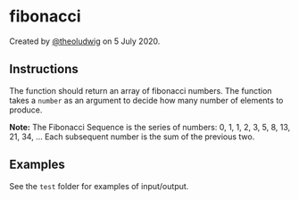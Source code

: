 # fibonacci

Created by [@theoludwig](https://github.com/theoludwig) on 5 July 2020.

## Instructions

The function should return an array of fibonacci numbers. The function takes a `number` as an argument to decide how many number of elements to produce.

**Note:** The Fibonacci Sequence is the series of numbers: 0, 1, 1, 2, 3, 5, 8, 13, 21, 34, ... Each subsequent number is the sum of the previous two.

## Examples

See the `test` folder for examples of input/output.
